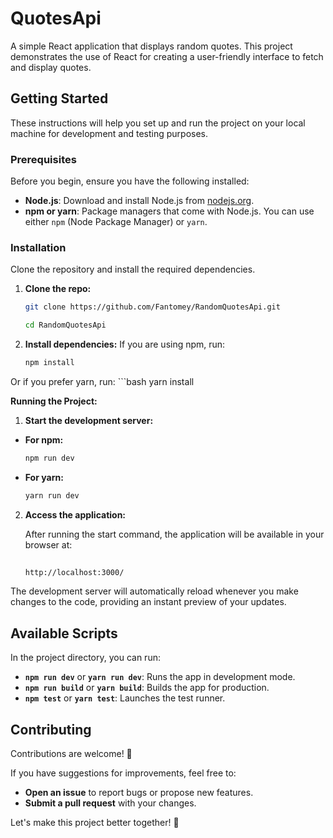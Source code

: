 # QuotesApi

A simple React application that displays random quotes. This project demonstrates the use of React for creating a user-friendly interface to fetch and display quotes.


## Getting Started

These instructions will help you set up and run the project on your local machine for development and testing purposes.

### Prerequisites

Before you begin, ensure you have the following installed:

- **Node.js**: Download and install Node.js from [nodejs.org](https://nodejs.org/).
- **npm or yarn**: Package managers that come with Node.js. You can use either `npm` (Node Package Manager) or `yarn`.

### Installation

Clone the repository and install the required dependencies.

1. **Clone the repo:**

   ```bash
   git clone https://github.com/Fantomey/RandomQuotesApi.git
   
   cd RandomQuotesApi


2. **Install dependencies:**
If you are using npm, run:
   ```bash
   npm install

Or if you prefer yarn, run:
      ```bash
         yarn install



**Running the Project:**

  1. **Start the development server:**

   - **For npm:**

     ```bash
     npm run dev
     ```

   - **For yarn:**

     ```bash
     yarn run dev
     ```




2. **Access the application:**

      After running the start command, the application will be available in your browser at:
      
   ```bash
        
   http://localhost:3000/

 The development server will automatically reload whenever you make changes to the code, providing an instant preview of your updates.

      

 ## Available Scripts

In the project directory, you can run:

- **`npm run dev`** or **`yarn run dev`**: Runs the app in development mode.
- **`npm run build`** or **`yarn build`**: Builds the app for production.
- **`npm test`** or **`yarn test`**: Launches the test runner.



## Contributing

Contributions are welcome! 🎉 

If you have suggestions for improvements, feel free to:

- **Open an issue** to report bugs or propose new features.
- **Submit a pull request** with your changes.

Let's make this project better together! 🚀



